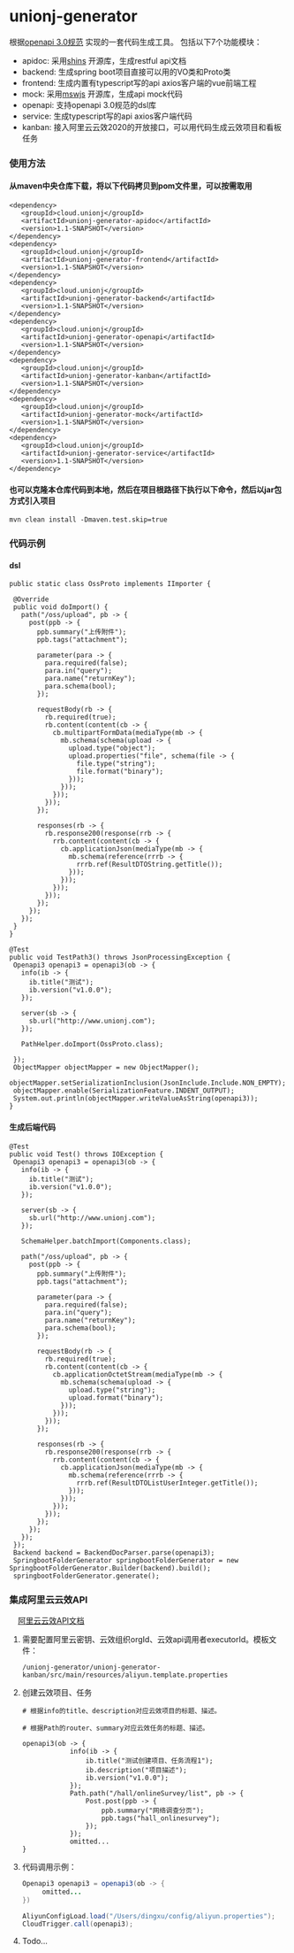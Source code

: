 # unionj-generator

根据[openapi 3.0规范](http://spec.openapis.org/oas/v3.0.3) 实现的一套代码生成工具。
包括以下7个功能模块：
- apidoc: 采用[shins](https://github.com/mermade/shins) 开源库，生成restful api文档
- backend: 生成spring boot项目直接可以用的VO类和Proto类
- frontend: 生成内置有typescript写的api axios客户端的vue前端工程
- mock: 采用[mswjs](https://github.com/mswjs/msw) 开源库，生成api mock代码
- openapi: 支持openapi 3.0规范的dsl库
- service: 生成typescript写的api axios客户端代码
- kanban: 接入阿里云云效2020的开放接口，可以用代码生成云效项目和看板任务

### 使用方法
#### 从maven中央仓库下载，将以下代码拷贝到pom文件里，可以按需取用
```
<dependency>
   <groupId>cloud.unionj</groupId>
   <artifactId>unionj-generator-apidoc</artifactId>
   <version>1.1-SNAPSHOT</version>
</dependency>
<dependency>
   <groupId>cloud.unionj</groupId>
   <artifactId>unionj-generator-frontend</artifactId>
   <version>1.1-SNAPSHOT</version>
</dependency>
<dependency>
   <groupId>cloud.unionj</groupId>
   <artifactId>unionj-generator-backend</artifactId>
   <version>1.1-SNAPSHOT</version>
</dependency>
<dependency>
   <groupId>cloud.unionj</groupId>
   <artifactId>unionj-generator-openapi</artifactId>
   <version>1.1-SNAPSHOT</version>
</dependency>
<dependency>
   <groupId>cloud.unionj</groupId>
   <artifactId>unionj-generator-kanban</artifactId>
   <version>1.1-SNAPSHOT</version>
</dependency>
<dependency>
   <groupId>cloud.unionj</groupId>
   <artifactId>unionj-generator-mock</artifactId>
   <version>1.1-SNAPSHOT</version>
</dependency>
<dependency>
   <groupId>cloud.unionj</groupId>
   <artifactId>unionj-generator-service</artifactId>
   <version>1.1-SNAPSHOT</version>
</dependency>
```

#### 也可以克隆本仓库代码到本地，然后在项目根路径下执行以下命令，然后以jar包方式引入项目
```
mvn clean install -Dmaven.test.skip=true
```

### 代码示例
#### dsl
```
public static class OssProto implements IImporter {

 @Override
 public void doImport() {
   path("/oss/upload", pb -> {
     post(ppb -> {
       ppb.summary("上传附件");
       ppb.tags("attachment");

       parameter(para -> {
         para.required(false);
         para.in("query");
         para.name("returnKey");
         para.schema(bool);
       });

       requestBody(rb -> {
         rb.required(true);
         rb.content(content(cb -> {
           cb.multipartFormData(mediaType(mb -> {
             mb.schema(schema(upload -> {
               upload.type("object");
               upload.properties("file", schema(file -> {
                 file.type("string");
                 file.format("binary");
               }));
             }));
           }));
         }));
       });

       responses(rb -> {
         rb.response200(response(rrb -> {
           rrb.content(content(cb -> {
             cb.applicationJson(mediaType(mb -> {
               mb.schema(reference(rrrb -> {
                 rrrb.ref(ResultDTOString.getTitle());
               }));
             }));
           }));
         }));
       });
     });
   });
 }
}

@Test
public void TestPath3() throws JsonProcessingException {
 Openapi3 openapi3 = openapi3(ob -> {
   info(ib -> {
     ib.title("测试");
     ib.version("v1.0.0");
   });

   server(sb -> {
     sb.url("http://www.unionj.com");
   });

   PathHelper.doImport(OssProto.class);

 });
 ObjectMapper objectMapper = new ObjectMapper();
 objectMapper.setSerializationInclusion(JsonInclude.Include.NON_EMPTY);
 objectMapper.enable(SerializationFeature.INDENT_OUTPUT);
 System.out.println(objectMapper.writeValueAsString(openapi3));
}
```

#### 生成后端代码
```
@Test
public void Test() throws IOException {
 Openapi3 openapi3 = openapi3(ob -> {
   info(ib -> {
     ib.title("测试");
     ib.version("v1.0.0");
   });

   server(sb -> {
     sb.url("http://www.unionj.com");
   });

   SchemaHelper.batchImport(Components.class);

   path("/oss/upload", pb -> {
     post(ppb -> {
       ppb.summary("上传附件");
       ppb.tags("attachment");

       parameter(para -> {
         para.required(false);
         para.in("query");
         para.name("returnKey");
         para.schema(bool);
       });

       requestBody(rb -> {
         rb.required(true);
         rb.content(content(cb -> {
           cb.applicationOctetStream(mediaType(mb -> {
             mb.schema(schema(upload -> {
               upload.type("string");
               upload.format("binary");
             }));
           }));
         }));
       });

       responses(rb -> {
         rb.response200(response(rrb -> {
           rrb.content(content(cb -> {
             cb.applicationJson(mediaType(mb -> {
               mb.schema(reference(rrrb -> {
                 rrrb.ref(ResultDTOListUserInteger.getTitle());
               }));
             }));
           }));
         }));
       });
     });
   });
 });
 Backend backend = BackendDocParser.parse(openapi3);
 SpringbootFolderGenerator springbootFolderGenerator = new SpringbootFolderGenerator.Builder(backend).build();
 springbootFolderGenerator.generate();
```

### 集成阿里云云效API

    [阿里云云效API文档](https://help.aliyun.com/document_detail/179127.html?spm=a2c4g.11186623.6.701.14a335b5pN0T3H)

1. 需要配置阿里云密钥、云效组织orgId、云效api调用者executorId。模板文件：
   
   ```
   /unionj-generator/unionj-generator-kanban/src/main/resources/aliyun.template.properties
   ```

2. 创建云效项目、任务
   
   ```textile
   # 根据info的title、description对应云效项目的标题、描述。
   
   # 根据Path的router、summary对应云效任务的标题、描述。
   
   openapi3(ob -> {
               info(ib -> {
                   ib.title("测试创建项目、任务流程1");
                   ib.description("项目描述");
                   ib.version("v1.0.0");
               });
               Path.path("/hall/onlineSurvey/list", pb -> {
                   Post.post(ppb -> {
                       ppb.summary("网络调查分页");
                       ppb.tags("hall_onlinesurvey");
                   });
               });
               omitted...
   }
   ```

3. 代码调用示例：
   
   ```java
   Openapi3 openapi3 = openapi3(ob -> {
        omitted...
   })
   
   AliyunConfigLoad.load("/Users/dingxu/config/aliyun.properties");
   CloudTrigger.call(openapi3);
   ```

4. Todo...
